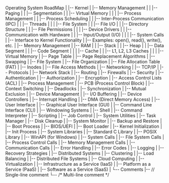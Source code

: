 Operating System RoadMap
|
|-- Kernel
|   |-- Memory Management
|   |   |-- Paging
|   |   |-- Segmentation
|   |   |-- Virtual Memory
|   |
|   |-- Process Management
|   |   |-- Process Scheduling
|   |   |-- Inter-Process Communication (IPC)
|   |   |-- Threads
|   |
|   |-- File System
|   |   |-- File I/O
|   |   |-- Directory Structure
|   |   |-- File Permissions
|   |
|   |-- Device Drivers
|   |   |-- Communication with Hardware
|   |   |-- Input/Output (I/O)
|   |
|   |-- System Calls
|       |-- Interface to Kernel Functionality
|       |-- Examples: open(), read(), write(), etc.
|
|-- Memory Management
|   |-- RAM
|   |   |-- Stack
|   |   |-- Heap
|   |   |-- Data Segment
|   |   |-- Code Segment
|   |
|   |-- Cache
|   |   |-- L1, L2, L3 Caches
|   |
|   |-- Virtual Memory
|       |-- Page Table
|       |-- Page Replacement Algorithms
|       |-- Swapping
|
|-- File System
|   |-- File Organization
|   |-- File Allocation Table (FAT)
|   |-- Inodes
|   |-- File Access Methods
|
|-- Networking
|   |-- TCP/IP
|   |-- Protocols
|   |-- Network Stack
|   |-- Routing
|   |-- Firewalls
|
|-- Security
|   |-- Authentication
|   |-- Authorization
|   |-- Encryption
|   |-- Access Control Lists (ACL)
|
|-- Process Management
|   |-- PCB (Process Control Block)
|   |-- Context Switching
|   |-- Deadlocks
|   |-- Synchronization
|   |-- Mutual Exclusion
|
|-- Device Management
|   |-- I/O Buffering
|   |-- Device Controllers
|   |-- Interrupt Handling
|   |-- DMA (Direct Memory Access)
|
|-- User Interface
|   |-- Graphical User Interface (GUI)
|   |-- Command Line Interface (CLI)
|   |-- Windowing Systems
|
|-- Shell
|   |-- Command Interpreter
|   |-- Scripting
|   |-- Job Control
|
|-- System Utilities
|   |-- Task Manager
|   |-- Disk Cleanup
|   |-- System Monitor
|   |-- Backup and Restore
|
|-- Boot Process
|   |-- BIOS/UEFI
|   |-- Boot Loader
|   |-- Kernel Initialization
|   |-- Init Process
|
|-- System Libraries
|   |-- Standard C Library
|   |-- POSIX Library
|   |-- WinAPI (for Windows)
|
|-- System Calls
|   |-- File System Calls
|   |-- Process Control Calls
|   |-- Memory Management Calls
|   |-- Communication Calls
|
|-- Error Handling
|   |-- Error Codes
|   |-- Logging
|   |-- Recovery Strategies
|
|-- Distributed Systems
|   |-- Clustering
|   |-- Load Balancing
|   |-- Distributed File Systems
|
|-- Cloud Computing
|   |-- Virtualization
|   |-- Infrastructure as a Service (IaaS)
|   |-- Platform as a Service (PaaS)
|   |-- Software as a Service (SaaS)
|
└-- Comments
    |-- // Single-line comment
    └-- /* Multi-line comment */
